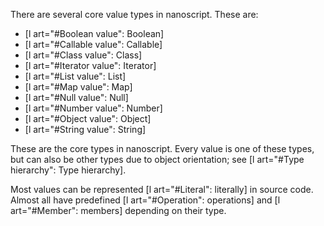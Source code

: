 There are several core value types in nanoscript. These are:

- [l art="#Boolean value": Boolean]
- [l art="#Callable value": Callable]
- [l art="#Class value": Class]
- [l art="#Iterator value": Iterator]
- [l art="#List value": List]
- [l art="#Map value": Map]
- [l art="#Null value": Null]
- [l art="#Number value": Number]
- [l art="#Object value": Object]
- [l art="#String value": String]

These are the core types in nanoscript. Every value is one of these types, but can also be other types due to object orientation; see [l art="#Type hierarchy": Type hierarchy].

Most values can be represented [l art="#Literal": literally] in source code. Almost all have predefined [l art="#Operation": operations] and [l art="#Member": members] depending on their type.
